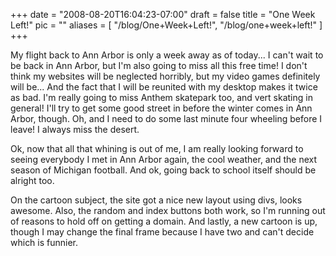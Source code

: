 
+++
date = "2008-08-20T16:04:23-07:00"
draft = false
title = "One Week Left!"
pic = ""
aliases = [
  "/blog/One+Week+Left!",
  "/blog/one+week+left!"
]
+++

<p>
    My flight back to Ann Arbor is only a week away as of today... I can't wait to be back
    in Ann Arbor, but I'm also going to miss all this free time!  I don't think my websites
    will be neglected horribly, but my video games definitely will be...  And the fact that
    I will be reunited with my desktop makes it twice as bad.  I'm really going to miss 
    Anthem skatepark too, and vert skating in general!  I'll try to get some good street 
    in before the winter comes in Ann Arbor, though.  Oh, and I need to do some last minute
    four wheeling before I leave!  I always miss the desert.  
    </p>
    <p>
    Ok, now that all that whining is out of me, I am really looking forward to seeing
    everybody I met in Ann Arbor again, the cool weather, and the next season of Michigan 
    football.  And ok, going back to school itself should be alright too.
    <p>
    <p>
    On the cartoon subject, the site got a nice new layout using divs, looks awesome.  Also,
    the random and index buttons both work, so I'm running out of reasons to hold off on
    getting a domain.  And lastly, a new cartoon is up, though I may change the final frame
    because I have two and can't decide which is funnier.
    </p>